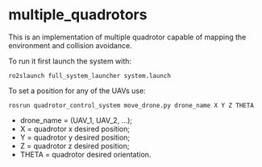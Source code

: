 # multiple_quadrotors
This is an implementation of multiple quadrotor capable of mapping the environment and collision avoidance.

To run it first launch the system with:
```
ro2slaunch full_system_launcher system.launch
```

To set a position for any of the UAVs use:
```
rosrun quadrotor_control_system move_drone.py drone_name X Y Z THETA
```

- drone_name = (UAV_1, UAV_2, ...);
- X = quadrotor x desired position;
- Y = quadrotor y desired position;
- Z = quadrotor z desired position;
- THETA = quadrotor desired orientation.
